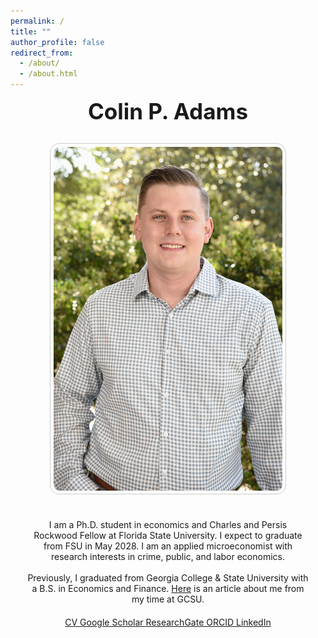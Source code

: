 ```yaml
---
permalink: /
title: ""
author_profile: false
redirect_from: 
  - /about/
  - /about.html
---
```


<style>
  .about-container {
    display: flex;
    flex-wrap: wrap;
    justify-content: center;
    align-items: flex-start;
    gap: 40px;
  }

  .about-image {
    flex: 1;
    max-width: 500px;
    text-align: center;
  }

  .about-text {
    flex: 2;
    min-width: 300px;
    text-align: center;
  }

  .about-text p {
    text-align: center;
    margin: 0 auto 1.2em auto;
    max-width: 700px;
  }

  /* Stack layout on mobile + portrait tablets */
  @media (max-width: 768px), (orientation: portrait) {
    .about-container {
      flex-direction: column;
      align-items: center;
    }

    .about-image,
    .about-text {
      width: 90%;
      max-width: none;
    }
  }

  /* Stack layout + proportionally scaled image on horizontal tablets */
  @media screen and (max-device-width: 1024px) and (orientation: landscape) {
    .about-container {
      flex-direction: column;
      align-items: center;
    }

    .about-image {
      width: auto;
      max-width: 90%;
    }

    .about-image img {
      max-height: 400px !important;
      width: auto !important;
      height: auto !important;
      aspect-ratio: auto;
      display: block;
      margin: 0 auto;
    }

    .about-text {
      width: 90%;
      max-width: none;
    }
  }

  /* Stack layout + scaled image on vertical tablets */
  @media screen and (max-device-width: 1024px) and (orientation: portrait) {
  .about-image img {
    max-height: 550px !important; /* ← adjust to your liking */
    width: auto !important;
    height: auto !important;
    aspect-ratio: auto;
    display: block;
    margin: 0 auto;
  }
}

</style>

<section id="about-home">

  <!-- Name -->
  <div style="text-align: center; margin-bottom: 30px;">
    <h1 style="font-size: 2.5em; margin: 0;">Colin P. Adams</h1>
  </div>

  <!-- Main Layout: Image + Text -->
  <div class="about-container">

  <!-- Profile Picture -->
  <div class="about-image">
      <img src="/images/Another Nice Picture.jpg" alt="Colin P. Adams" 
           style="width: 100%; height: auto; border-radius: 15px; 
                  padding: 5px; border: 1px solid #ccc;">
    </div>

  <!-- Bio + Buttons -->
  <div class="about-text" id="about-me">
      <p>
        I am a Ph.D. student in economics and Charles and Persis Rockwood Fellow at Florida State University. I expect to graduate from FSU in May 2028.
        I am an applied microeconomist with research interests in crime, public, and labor economics.
      </p>
      <p>
        Previously, I graduated from Georgia College & State University with a B.S. in Economics and Finance.
        <a href="https://frontpage.gcsu.edu/node/14695" target="_blank">Here</a> is an article about me from my time at GCSU.
      </p>

  <!-- Buttons -->
  <div class="button-container" style="margin-top: 20px;">
        <a href="/CV.pdf" class="icon-button" target="_blank">
          <i class="fas fa-file-alt"></i> CV
        </a>
        <a href="https://scholar.google.com/citations?user=JVDSOfEAAAAJ" class="icon-button" target="_blank">
          <i class="ai ai-google-scholar"></i> Google Scholar
        </a>
        <a href="https://www.researchgate.net/profile/Colin-Adams-3" class="icon-button" target="_blank">
          <i class="fab fa-researchgate"></i> ResearchGate
        </a>
        <a href="https://orcid.org/0009-0002-3490-5927" class="icon-button" target="_blank">
          <i class="ai ai-orcid"></i> ORCID
        </a>
        <a href="https://www.linkedin.com/in/colin-p-adams/" class="icon-button" target="_blank">
          <i class="fab fa-linkedin"></i> LinkedIn
        </a>
      </div>
    </div>

  </div>
